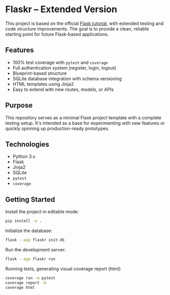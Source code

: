 # Flaskr – Extended Version

This project is based on the official [Flask tutorial](https://flask.palletsprojects.com/en/latest/tutorial/), with extended testing and code structure improvements. The goal is to provide a clean, reliable starting point for future Flask-based applications.

## Features

- 100% test coverage with `pytest` and `coverage`
- Full authentication system (register, login, logout)
- Blueprint-based structure
- SQLite database integration with schema versioning
- HTML templates using Jinja2
- Easy to extend with new routes, models, or APIs

## Purpose

This repository serves as a minimal Flask project template with a complete testing setup. It's intended as a base for experimenting with new features or quickly spinning up production-ready prototypes.

## Technologies

- Python 3.x
- Flask
- Jinja2
- SQLite
- `pytest`
- `coverage`

## Getting Started

Install the project in editable mode:
```bash
pip install -e .
```

Initialize the database:
```bash
flask --app flaskr init-db
```

Run the development server:
```bash
flask --app flaskr run
```

Running tests, generating visual coverage report (html)
```bash
coverage run -m pytest
coverage report -m
coverage html
```

